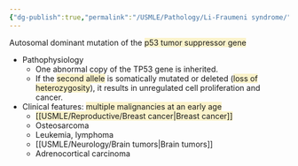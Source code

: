 ```yaml
---
{"dg-publish":true,"permalink":"/USMLE/Pathology/Li-Fraumeni syndrome/"}
---
```


Autosomal dominant mutation of the <span style="background:rgba(240, 200, 0, 0.2)">p53 tumor suppressor gene</span>
- Pathophysiology
	- One abnormal copy of the TP53 gene is inherited.
	- If the <span style="background:rgba(240, 200, 0, 0.2)">second allele</span> is somatically mutated or deleted (<span style="background:rgba(240, 200, 0, 0.2)">loss of heterozygosity</span>), it results in unregulated cell proliferation and cancer.
- Clinical features: <span style="background:rgba(240, 200, 0, 0.2)">multiple malignancies at an early age</span>
	- <span style="background:rgba(240, 200, 0, 0.2)">[[USMLE/Reproductive/Breast cancer\|Breast cancer]]</span>
	- Osteosarcoma
	- Leukemia, lymphoma
	- [[USMLE/Neurology/Brain tumors\|Brain tumors]]
	- Adrenocortical carcinoma
